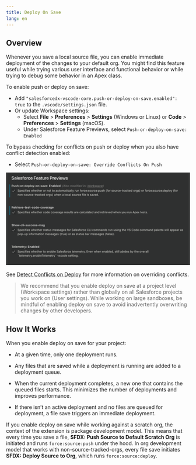 ```yaml
---
title: Deploy On Save
lang: en
---
```


## Overview

Whenever you save a local source file, you can enable immediate deployment of the changes to your default org. You might find this feature useful while trying various user interface and functional behavior or while trying to debug some behavior in an Apex class.

To enable push or deploy on save:

- Add `"salesforcedx-vscode-core.push-or-deploy-on-save.enabled": true` to the `.vscode/settings.json` file.
- Or update Workspace settings:
  - Select **File** > **Preferences** > **Settings** (Windows or Linux) or **Code** > **Preferences** > **Settings** (macOS).
  - Under Salesforce Feature Previews, select `Push-or-deploy-on-save: Enabled`
  
To bypass checking for conflicts on push or deploy when you also have conflict detection enabled:  
  - Select  `Push-or-deploy-on-save: Override Conflicts On Push` 
 
![Deploy on save feature](../../../images/deploy-on-save.png)

See [Detect Conflicts on Deploy](detect-conflicts.md) for more information on overriding conflicts.
> We recommend that you enable deploy on save at a project level (Workspace settings) rather than globally on all Salesforce projects you work on (User settings). While working on large sandboxes, be mindful of enabling deploy on save to avoid inadvertently overwriting changes by other developers.

## How It Works

When you enable deploy on save for your project:

- At a given time, only one deployment runs.

- Any files that are saved while a deployment is running are added to a deployment queue.

- When the current deployment completes, a new one that contains the queued files starts. This minimizes the number of deployments and improves performance.

- If there isn’t an active deployment and no files are queued for deployment, a file save triggers an immediate deployment.

If you enable deploy on save while working against a scratch org, the context of the extension is package development model. This means that every time you save a file, **SFDX: Push Source to Default Scratch Org** is initiated and runs `force:source:push` under the hood. In org development model that works with non-source-tracked-orgs, every file save initiates **SFDX: Deploy Source to Org**, which runs `force:source:deploy`.
